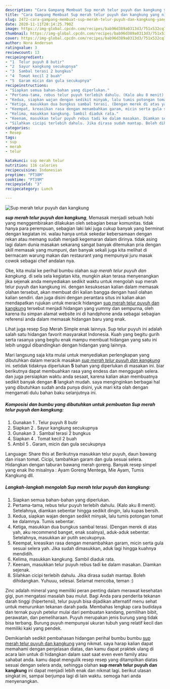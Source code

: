 ```yaml
---
description: "Cara Gampang Membuat Sup merah telur puyuh dan kangkung yang nikmat"
title: "Cara Gampang Membuat Sup merah telur puyuh dan kangkung yang nikmat"
slug: 2472-cara-gampang-membuat-sup-merah-telur-puyuh-dan-kangkung-yang-nikmat
date: 2020-11-11T20:14:25.790Z
image: https://img-global.cpcdn.com/recipes/bab96d389a0313d3/751x532cq70/sup-merah-telur-puyuh-dan-kangkung-foto-resep-utama.jpg
thumbnail: https://img-global.cpcdn.com/recipes/bab96d389a0313d3/751x532cq70/sup-merah-telur-puyuh-dan-kangkung-foto-resep-utama.jpg
cover: https://img-global.cpcdn.com/recipes/bab96d389a0313d3/751x532cq70/sup-merah-telur-puyuh-dan-kangkung-foto-resep-utama.jpg
author: Nora Anderson
ratingvalue: 3
reviewcount: 13
recipeingredient:
- "1  Telur puyuh 8 butir"
- "2  Sayur kangkung secukupnya"
- "3  Sambal terasi 2 bungkus"
- "4  Tomat kecil 2 buah"
- "5  Garam micin dan gula secukupnya"
recipeinstructions:
- "Siapkan semua bahan-bahan yang diperlukan."
- "Pertama-tama, rebus telur puyuh terlebih dahulu. (Kalo aku 8 menit). Setelahnya, diamkan sebentar hingga sedikit dingin, lalu kupas bersih."
- "Kedua, siapkan wajan dengan sedikit minyak, lalu tumis potongan tomat ke dalamnya. Tumis sebentar."
- "Ketiga, masukkan dua bungkus sambal terasi. (Dengan merek di atas yah, aku recommend banget, enak soalnya), aduk-aduk sebentar. Setelahnya, masukkan air putih secukupnya."
- "Keempat, kreasikan rasa dengan menambahkan garam, micin serta gula sesuai selera yah. Jika sudah dimasukkan, aduk lagi hingga kuahnya mendidih."
- "Kelima, masukkan kangkung. Sambil diaduk rata."
- "Keenam, masukkan telur puyuh rebus tadi ke dalam masakan. Diamkan sejenak."
- "Silahkan cicipi terlebih dahulu. Jika dirasa sudah mantap. Boleh dihidangkan. Yuhuuu, selesai. Selamat mencoba, teman :)"
categories:
- Resep
tags:
- sup
- merah
- telur

katakunci: sup merah telur 
nutrition: 116 calories
recipecuisine: Indonesian
preptime: "PT38M"
cooktime: "PT39M"
recipeyield: "3"
recipecategory: Lunch

---
```



![Sup merah telur puyuh dan kangkung](https://img-global.cpcdn.com/recipes/bab96d389a0313d3/751x532cq70/sup-merah-telur-puyuh-dan-kangkung-foto-resep-utama.jpg)

<b><i>sup merah telur puyuh dan kangkung</i></b>, Memasak menjadi sebuah hobi yang menggembirakan dilakukan oleh sebagian besar komunitas. tidak hanya para perempuan, sebagian laki laki juga cukup banyak yang berminat dengan kegiatan ini. walau hanya untuk sekedar kebersamaan dengan rekan atau memang sudah menjadi kegemaran dalam dirinya. tidak asing lagi dalam dunia masakan sekarang sangat banyak ditemukan pria dengan skill memasak yang mumpuni, dan banyak sekali juga kita melihat di bermacam warung makan dan restaurant yang mempunyai juru masak cowok sebagai chef andalan nya.

Oke, kita mulai ke perihal bumbu olahan <i>sup merah telur puyuh dan kangkung</i>. di sela sela kegiatan kita, mungkin akan terasa menyenangkan jika sejenak anda menyediakan sedikit waktu untuk mengolah sup merah telur puyuh dan kangkung ini. dengan kesuksesan kalian dalam memasak olahan tersebut, akan membuat diri kalian bangga dengan hasil olahan kalian sendiri. dan juga disini dengan perantara situs ini kalian akan mendapatkan rujukan untuk meracik hidangan <u>sup merah telur puyuh dan kangkung</u> tersebut menjadi hidangan yang yummy dan sempurna, oleh karena itu simpan alamat website ini di handphone anda sebagai sebagian referensi anda dalam memasak hidangan baru yang enak.

Lihat juga resep Sop Merah Simple enak lainnya. Sup telur puyuh ini adalah salah satu hidangan favorit masyarakat Indonesia. Kuah yang begitu gurih serta rasanya yang begitu enak mampu membuat hidangan yang satu ini lebih unggul dibandingkan dengan hidangan yang lainnya.


Mari langsung saja kita mulai untuk menyediakan perlengkapan yang dibutuhkan dalam meracik masakan <u><i>sup merah telur puyuh dan kangkung</i></u> ini. setidak tidaknya diperlukan <b>5</b> bahan yang diperlukan di masakan ini. biar berikutnya dapat membuahkan rasa yang endess dan menggugah selera. dan juga persiapkan waktu anda sesaat, karena kalian akan membuatnya sedikit banyak dengan <b>8</b> langkah mudah. saya menginginkan berbagai hal yang dibutuhkan sudah anda punya disini, yuk mari kita olah dengan mengamati dulu bahan baku selanjutnya ini.

<!--inarticleads1-->

##### Komposisi dan bumbu yang dibutuhkan untuk pembuatan Sup merah telur puyuh dan kangkung:

1. Gunakan 1 . Telur puyuh 8 butir
1. Siapkan 2 . Sayur kangkung secukupnya
1. Gunakan 3 . Sambal terasi 2 bungkus
1. Siapkan 4 . Tomat kecil 2 buah
1. Ambil 5 . Garam, micin dan gula secukupnya


Language: Share this at Berikutnya masukkan telur puyuh, daun bawang dan irisan tomat. Cicipi, tambahkan garam dan gula sesuai selera. Hidangkan dengan taburan bawang merah goreng. Banyak resep simpel yang enak lho misalnya : Ayam Goreng Mentega, Mie Ayam, Tumis Kangkung dll. 

<!--inarticleads2-->

##### Langkah-langkah mengolah Sup merah telur puyuh dan kangkung:

1. Siapkan semua bahan-bahan yang diperlukan.
1. Pertama-tama, rebus telur puyuh terlebih dahulu. (Kalo aku 8 menit). Setelahnya, diamkan sebentar hingga sedikit dingin, lalu kupas bersih.
1. Kedua, siapkan wajan dengan sedikit minyak, lalu tumis potongan tomat ke dalamnya. Tumis sebentar.
1. Ketiga, masukkan dua bungkus sambal terasi. (Dengan merek di atas yah, aku recommend banget, enak soalnya), aduk-aduk sebentar. Setelahnya, masukkan air putih secukupnya.
1. Keempat, kreasikan rasa dengan menambahkan garam, micin serta gula sesuai selera yah. Jika sudah dimasukkan, aduk lagi hingga kuahnya mendidih.
1. Kelima, masukkan kangkung. Sambil diaduk rata.
1. Keenam, masukkan telur puyuh rebus tadi ke dalam masakan. Diamkan sejenak.
1. Silahkan cicipi terlebih dahulu. Jika dirasa sudah mantap. Boleh dihidangkan. Yuhuuu, selesai. Selamat mencoba, teman :)


Zinc adalah mineral yang memiliki peran penting dalam merawat kesehatan gigi, pun mengatasi masalah bau mulut. Bagi Anda para penderita tekanan darah tinggi (hipertensi), telur puyuh bisa dijadikan alternatif menu sehat untuk menurunkan tekanan darah pada. Membahas lengkap cara budidaya dan ternak puyuh petelur mulai dari pembuatan kandang, pemilihan bibit, perawatan, dan pemeliharaan. Puyuh merupakan jenis burung yang tidak bisa terbang. Burung puyuh mempunyai ukuran tubuh yang relatif kecil dan memiliki kaki yang pendek. 

Demikianlah sedikit pembahasan hidangan perihal bumbu bumbu <u>sup merah telur puyuh dan kangkung</u> yang nikmat. saya harap kalian dapat memahami dengan penjelasan diatas, dan kamu dapat praktek ulang di acara lain untuk di hidangkan dalam saat saat even even family atau sahabat anda. kamu dapat mengulik resep resep yang ditampilkan diatas sesuai dengan selera anda, sehingga olahan <b>sup merah telur puyuh dan kangkung</b> ini dapat menjadi lebih enak dan nikmat lagi. berikut ulasan singkat ini, sampai berjumpa lagi di lain waktu. semoga hari anda menyenangkan.
